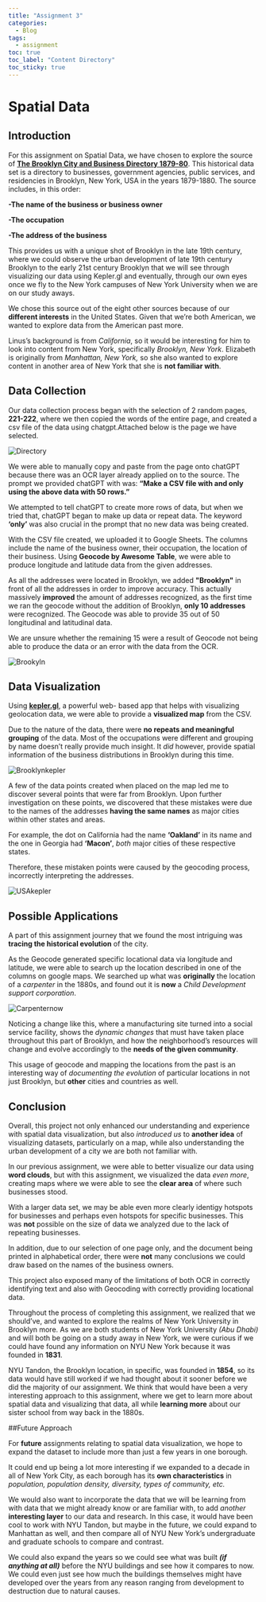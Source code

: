 ```yaml
---
title: "Assignment 3"
categories:
  - Blog
tags:
  - assignment
toc: true
toc_label: "Content Directory"
toc_sticky: true
---
```


# Spatial Data

## **Introduction**
For this assignment on Spatial Data, we have chosen to explore the source of **[The Brooklyn City and Business Directory 1879-80](https://archive.org/details/1880BPL/page/n21/mode/2up)**. This historical data set is a directory to businesses, government agencies, public services, and residencies in Brooklyn, New York, USA in the years 1879-1880. The source includes, in this order:

**-The name of the business or business owner**

**-The occupation**

**-The address of the business**


This provides us with a unique shot of Brooklyn in the late 19th century, where we could observe the urban development of late 19th century Brooklyn to the early 21st century Brooklyn that we will see through visualizing our data using Kepler.gl and eventually, through our own eyes once we fly to the New York campuses of New York University when we are on our study aways.

We chose this source out of the eight other sources because of our **different interests** in the United States. Given that we’re both American, we wanted to explore data from the American past more. 

Linus’s background is from *California*, so it would be interesting for him to look into content from New York, specifically *Brooklyn, New York*. Elizabeth is originally from *Manhattan, New York,* so she also wanted to explore content in another area of New York that she is **not familiar with**. 



## **Data Collection**

Our data collection process began with the selection of 2 random pages, **221-222**, where we then copied the words of the entire page, and created a csv file of the data using chatgpt.Attached below is the page we have selected. 

![Directory](/assets/images/Directory.png)

 We were able to manually copy and paste from the page onto chatGPT because there was an OCR layer already applied on to the source. The prompt we provided chatGPT with was: **“Make a CSV file with and only using the above data with 50 rows.”** 

 We attempted to tell chatGPT to create more rows of data, but when we tried that, chatGPT began to make up data or repeat data. The keyword **‘only’** was also crucial in the prompt that no new data was being created.

With the CSV file created, we uploaded it to Google Sheets. The columns include the name of the business owner, their occupation, the location of their business. Using **Geocode by Awesome Table**, we were able to produce longitude and latitude data from the given addresses. 

As all the addresses were located in Brooklyn, we added **"Brooklyn"** in front of all the addresses in order to improve accuracy. This actually massively **improved** the amount of addresses recognized, as the first time we ran the geocode without the addition of Brooklyn, **only 10 addresses** were recognized. The Geocode was able to provide 35 out of 50 longitudinal and latitudinal data. 

We are unsure whether the remaining 15 were a result of Geocode not being able to produce the data or an error with the data from the OCR. 

![Brookyln](/assets/images/Brooklyn.png)


## Data Visualization


Using **[kepler.gl](https://kepler.gl)**, a powerful web- based app that helps with visualizing geolocation data, we were able to provide a **visualized map** from the CSV.

Due to the nature of the data, there were **no repeats and meaningful grouping** of the data. Most of the occupations were different and grouping by name doesn’t really provide much insight. It *did* however, provide spatial information of the business distributions in Brooklyn during this time.

![Brooklynkepler](/assets/images/brooklynkepler.png)

A few of the data points created when placed on the map led me to discover several points that were far from Brooklyn. Upon further investigation on these points, we discovered that these mistakes were due to the names of the addresses **having the same names** as major cities within other states and areas. 

For example, the dot on California had the name **‘Oakland’** in its name and the one in Georgia had **‘Macon’**, *both* major cities of these respective states. 

Therefore, these mistaken points were caused by the geocoding process, incorrectly interpreting the addresses. 

![USAkepler](/assets/images/USAkepler.png)

## Possible Applications

A part of this assignment journey that we found the most intriguing was **tracing the historical evolution** of the city. 

As the Geocode generated specific locational data via longitude and latitude, we were able to search up the location described in one of the columns on google maps. We searched up what was **originally** the location of a *carpenter* in the 1880s, and found out it is **now** a *Child Development support corporation*. 

![Carpenternow](/assets/images/carpenternow.png)


Noticing a change like this, where a manufacturing site turned into a social service facility, shows the *dynamic changes* that must have taken place throughout this part of Brooklyn, and how the neighborhood’s resources will change and evolve accordingly to the **needs of the given community**. 

This usage of geocode and mapping the locations from the past is an interesting way of *documenting the evolution* of particular locations in not just Brooklyn, but **other** cities and countries as well. 



## Conclusion

Overall, this project not only enhanced our understanding and experience with spatial data visualization, but also *introduced us* to **another idea** of visualizing datasets, particularly on a map, while also understanding the urban development of a city we are both not familiar with. 

In our previous assignment, we were able to better visualize our data using **word clouds**, but with this assignment, we visualized the data *even more*, creating maps where we were able to see the **clear area** of where such businesses stood. 

With a larger data set, we may be able even more clearly identigy hotspots for businesses and perhaps even hotspots for specific businesses. This was **not** possible on the size of data we analyzed due to the lack of repeating businesses. 

In addition, due to our selection of one page only, and the document being printed in alphabetical order, there were **not** many conclusions we could draw based on the names of the business owners. 

This project also exposed many of the limitations of both OCR in correctly identifying text and also with Geocoding with correctly providing locational data. 

Throughout the process of completing this assignment, we realized that we should’ve, and wanted to explore the realms of New York University in Brooklyn more. As we are both students of New York University *(Abu Dhabi)* and will both be going on a study away in New York, we were curious if we could have found any information on NYU New York because it was founded in **1831**. 

NYU Tandon, the Brooklyn location, in specific, was founded in **1854**, so its data would have still worked if we had thought about it sooner before we did the majority of our assignment. We think that would have been a very interesting approach to this assignment, where we get to learn more about spatial data and visualizing that data, all while **learning more** about our sister school from way back in the 1880s.

##Future Approach

For **future** assignments relating to spatial data visualization, we hope to expand the dataset to include more than just a few years in one borough. 

It could end up being a lot more interesting if we expanded to a decade in all of New York City, as each borough has its **own characteristics** in *population, population density, diversity, types of community, etc.* 

We would also want to incorporate the data that we will be learning from with data that we might already know or are familiar with, to add *another* **interesting layer** to our data and research. In this case, it would have been cool to work with NYU Tandon, but maybe in the future, we could expand to Manhattan as well, and then compare all of NYU New York’s undergraduate and graduate schools to compare and contrast. 

We could also expand the years so we could see what was built ***(if anything at all)*** before the NYU buildings and see how it compares to now. We could even just see how much the buildings themselves might have developed over the years from any reason ranging from development to destruction due to natural causes.




